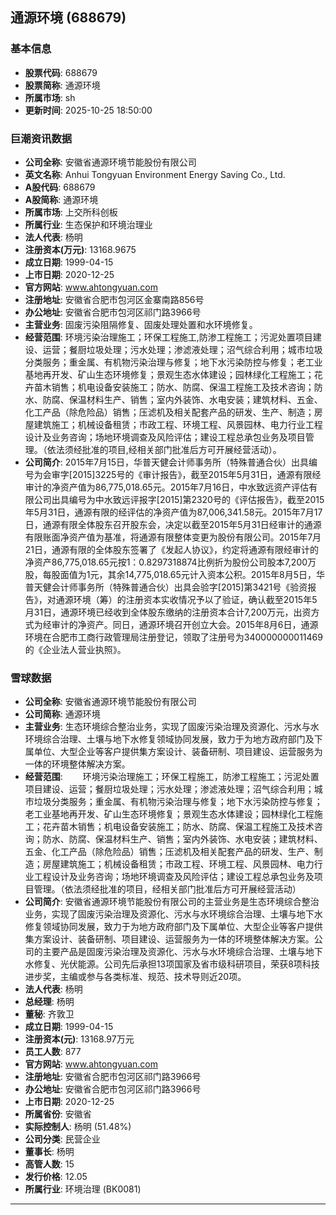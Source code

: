 ## 通源环境 (688679)

### 基本信息

- **股票代码**: 688679
- **股票简称**: 通源环境
- **所属市场**: sh
- **更新时间**: 2025-10-25 18:50:00

### 巨潮资讯数据

- **公司全称**: 安徽省通源环境节能股份有限公司
- **英文名称**: Anhui Tongyuan Environment Energy Saving Co., Ltd.
- **A股代码**: 688679
- **A股简称**: 通源环境
- **所属市场**: 上交所科创板
- **所属行业**: 生态保护和环境治理业
- **法人代表**: 杨明
- **注册资本(万元)**: 13168.9675
- **成立日期**: 1999-04-15
- **上市日期**: 2020-12-25
- **官方网站**: www.ahtongyuan.com
- **注册地址**: 安徽省合肥市包河区金寨南路856号
- **办公地址**: 安徽省合肥市包河区祁门路3966号
- **主营业务**: 固废污染阻隔修复、固废处理处置和水环境修复。
- **经营范围**: 环境污染治理施工；环保工程施工,防渗工程施工；污泥处置项目建设、运营；餐厨垃圾处理；污水处理；渗滤液处理；沼气综合利用；城市垃圾分类服务；重金属、有机物污染治理与修复；地下水污染防控与修复；老工业基地再开发、矿山生态环境修复；景观生态水体建设；园林绿化工程施工；花卉苗木销售；机电设备安装施工；防水、防腐、保温工程施工及技术咨询；防水、防腐、保温材料生产、销售；室内外装饰、水电安装；建筑材料、五金、化工产品（除危险品）销售；压滤机及相关配套产品的研发、生产、制造；房屋建筑施工；机械设备租赁；市政工程、环境工程、风景园林、电力行业工程设计及业务咨询；场地环境调查及风险评估；建设工程总承包业务及项目管理。（依法须经批准的项目,经相关部门批准后方可开展经营活动）。
- **公司简介**: 2015年7月15日，华普天健会计师事务所（特殊普通合伙）出具编号为会审字[2015]3225号的《审计报告》，截至2015年5月31日，通源有限经审计的净资产值为86,775,018.65元。2015年7月16日，中水致远资产评估有限公司出具编号为中水致远评报字[2015]第2320号的《评估报告》，截至2015年5月31日，通源有限的经评估的净资产值为87,006,341.58元。2015年7月17日，通源有限全体股东召开股东会，决定以截至2015年5月31日经审计的通源有限账面净资产值为基准，将通源有限整体变更为股份有限公司。2015年7月21日，通源有限的全体股东签署了《发起人协议》，约定将通源有限经审计的净资产86,775,018.65元按1：0.8297318874比例折为股份公司股本7,200万股，每股面值为1元，其余14,775,018.65元计入资本公积。2015年8月5日，华普天健会计师事务所（特殊普通合伙）出具会验字[2015]第3421号《验资报告》，对通源环境（筹）的注册资本实收情况予以了验证，确认截至2015年5月31日，通源环境已经收到全体股东缴纳的注册资本合计7,200万元，出资方式为经审计的净资产。同日，通源环境召开创立大会。2015年8月6日，通源环境在合肥市工商行政管理局注册登记，领取了注册号为340000000011469的《企业法人营业执照》。

### 雪球数据

- **公司全称**: 安徽省通源环境节能股份有限公司
- **公司简称**: 通源环境
- **主营业务**: 生态环境综合整治业务，实现了固废污染治理及资源化、污水与水环境综合治理、土壤与地下水修复领域协同发展，致力于为地方政府部门及下属单位、大型企业等客户提供集方案设计、装备研制、项目建设、运营服务为一体的环境整体解决方案。
- **经营范围**: 　　环境污染治理施工；环保工程施工，防渗工程施工；污泥处置项目建设、运营；餐厨垃圾处理；污水处理；渗滤液处理；沼气综合利用；城市垃圾分类服务；重金属、有机物污染治理与修复；地下水污染防控与修复；老工业基地再开发、矿山生态环境修复；景观生态水体建设；园林绿化工程施工；花卉苗木销售；机电设备安装施工；防水、防腐、保温工程施工及技术咨询；防水、防腐、保温材料生产、销售；室内外装饰、水电安装；建筑材料、五金、化工产品（除危险品）销售；压滤机及相关配套产品的研发、生产、制造；房屋建筑施工；机械设备租赁；市政工程、环境工程、风景园林、电力行业工程设计及业务咨询；场地环境调查及风险评估；建设工程总承包业务及项目管理。（依法须经批准的项目，经相关部门批准后方可开展经营活动）
- **公司简介**: 安徽省通源环境节能股份有限公司的主营业务是生态环境综合整治业务，实现了固废污染治理及资源化、污水与水环境综合治理、土壤与地下水修复领域协同发展，致力于为地方政府部门及下属单位、大型企业等客户提供集方案设计、装备研制、项目建设、运营服务为一体的环境整体解决方案。公司的主要产品是固废污染治理及资源化、污水与水环境综合治理、土壤与地下水修复、光伏能源。公司先后承担13项国家及省市级科研项目，荣获8项科技进步奖，主编或参与各类标准、规范、技术导则近20项。
- **法人代表**: 杨明
- **总经理**: 杨明
- **董秘**: 齐敦卫
- **成立日期**: 1999-04-15
- **注册资本(元)**: 13168.97万元
- **员工人数**: 877
- **官方网站**: www.ahtongyuan.com
- **注册地址**: 安徽省合肥市包河区祁门路3966号
- **办公地址**: 安徽省合肥市包河区祁门路3966号
- **上市日期**: 2020-12-25
- **所属省份**: 安徽省
- **实际控制人**: 杨明 (51.48%)
- **公司分类**: 民营企业
- **董事长**: 杨明
- **高管人数**: 15
- **发行价格**: 12.05
- **所属行业**: 环境治理 (BK0081)

---